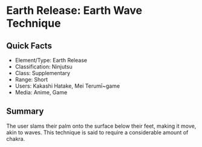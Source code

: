 # Earth Release: Earth Wave Technique

## Quick Facts
- Element/Type: Earth Release
- Classification: Ninjutsu
- Class: Supplementary
- Range: Short
- Users: Kakashi Hatake, Mei Terumī~game
- Media: Anime, Game

## Summary
The user slams their palm onto the surface below their feet, making it move, akin to waves. This technique is said to require a considerable amount of chakra.
